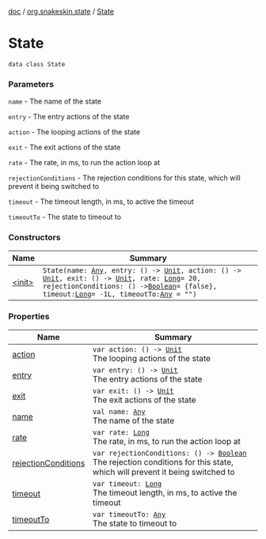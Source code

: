[doc](../../index.md) / [org.snakeskin.state](../index.md) / [State](./index.md)

# State

`data class State`

### Parameters

`name` - The name of the state

`entry` - The entry actions of the state

`action` - The looping actions of the state

`exit` - The exit actions of the state

`rate` - The rate, in ms, to run the action loop at

`rejectionConditions` - The rejection conditions for this state, which will prevent it being switched to

`timeout` - The timeout length, in ms, to active the timeout

`timeoutTo` - The state to timeout to

### Constructors

| Name | Summary |
|---|---|
| [&lt;init&gt;](-init-.md) | `State(name: `[`Any`](https://kotlinlang.org/api/latest/jvm/stdlib/kotlin/-any/index.html)`, entry: () -> `[`Unit`](https://kotlinlang.org/api/latest/jvm/stdlib/kotlin/-unit/index.html)`, action: () -> `[`Unit`](https://kotlinlang.org/api/latest/jvm/stdlib/kotlin/-unit/index.html)`, exit: () -> `[`Unit`](https://kotlinlang.org/api/latest/jvm/stdlib/kotlin/-unit/index.html)`, rate: `[`Long`](https://kotlinlang.org/api/latest/jvm/stdlib/kotlin/-long/index.html)` = 20, rejectionConditions: () -> `[`Boolean`](https://kotlinlang.org/api/latest/jvm/stdlib/kotlin/-boolean/index.html)` = {false}, timeout: `[`Long`](https://kotlinlang.org/api/latest/jvm/stdlib/kotlin/-long/index.html)` = -1L, timeoutTo: `[`Any`](https://kotlinlang.org/api/latest/jvm/stdlib/kotlin/-any/index.html)` = "")` |

### Properties

| Name | Summary |
|---|---|
| [action](action.md) | `var action: () -> `[`Unit`](https://kotlinlang.org/api/latest/jvm/stdlib/kotlin/-unit/index.html)<br>The looping actions of the state |
| [entry](entry.md) | `var entry: () -> `[`Unit`](https://kotlinlang.org/api/latest/jvm/stdlib/kotlin/-unit/index.html)<br>The entry actions of the state |
| [exit](exit.md) | `var exit: () -> `[`Unit`](https://kotlinlang.org/api/latest/jvm/stdlib/kotlin/-unit/index.html)<br>The exit actions of the state |
| [name](name.md) | `val name: `[`Any`](https://kotlinlang.org/api/latest/jvm/stdlib/kotlin/-any/index.html)<br>The name of the state |
| [rate](rate.md) | `var rate: `[`Long`](https://kotlinlang.org/api/latest/jvm/stdlib/kotlin/-long/index.html)<br>The rate, in ms, to run the action loop at |
| [rejectionConditions](rejection-conditions.md) | `var rejectionConditions: () -> `[`Boolean`](https://kotlinlang.org/api/latest/jvm/stdlib/kotlin/-boolean/index.html)<br>The rejection conditions for this state, which will prevent it being switched to |
| [timeout](timeout.md) | `var timeout: `[`Long`](https://kotlinlang.org/api/latest/jvm/stdlib/kotlin/-long/index.html)<br>The timeout length, in ms, to active the timeout |
| [timeoutTo](timeout-to.md) | `var timeoutTo: `[`Any`](https://kotlinlang.org/api/latest/jvm/stdlib/kotlin/-any/index.html)<br>The state to timeout to |
